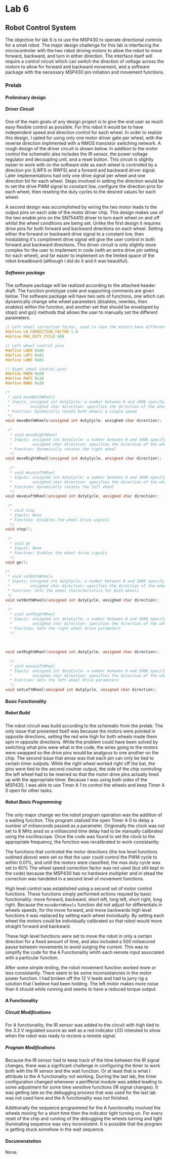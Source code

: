 # Lab 6
## Robot Control System

The objective for lab 6 is to use the MSP430 to operate directional controls for a small robot. The major design 
challenge for this lab is interfacing the microcontroler with the two robot driving motors to allow the robot to move
forward, backward, and turn in either direction. The interface itself will require a control circuit which can switch 
the direction of voltage across the motors to allow for forward and backward movement, and a software package with the 
necessary MSP430 pin initiation and movement functions.

### Prelab

#### Preliminary design

##### Driver Circuit

One of the main goals of any design project is to give the end user as much easy flexible control as possible. For this
robot it would be to have independent speed and direction control for each wheel. In order to realize this design, I 
opted for using only one motor driver gate per wheel, with the reverse direction implmented with a NMOS transistor 
switching network. A rough design of the driver circuit is shown below. In addition to the motor control the schematic
also includes the IR sensor, the power voltage regulator and decoupling unit, and a reset button. This circuit is 
slightly easier to work with on the software side as each wheel is controlled by a direction pin (LWFS or RWFS) and 
a foreard and backward driver signal. Later implementations had only one drive signal per wheel and one direction
bit for each wheel. Steps involved in setting the direction would be to set the drive PWM signal to constant low, 
configure the direction pins for each wheel, then reseting the duty cycles to the desired values for each wheel.

A second design was accomplished by wiring the two motor leads to the output pins on each side of the motor driver
chip. This design makes use of the two enable pins on the SN754410 driver to turn each wheel on and off whilst 
the wheel conditions are being set. Unlike the first design it requires drive pins for both forward and backward
directions on each wheel. Setting either the forward or backward drive signal to a constant low, then modulating 
it's compliment drive signal will give the user control in both forward and backward directions. This driver circuit 
is only slightly more complex for the user to implement in code (with an extra drive pin setting for each wheel), and 
far easier to implement on the limited space of the robot breadboard (although I did do it and it was beautiful). 


##### Software package

The software package will be realized according to the attached header draft. The function prototype code and
supporting comments are given below. The software package will have two sets of functions, one which can dynamically 
change whe wheel parameters (disables, rewrites, then enables) within the function, and another set that should be 
enveloped by stop() and go() methods that allows the user to manually set the different parameters.

```c
// Left wheel correction factor, used in case the motors have different speeds to the same signal 
#define LW_CORRECTION_FACTOR 1.0
#define MAX_DUTY_CYCLE 600

// Left wheel control pins
#define LWEN 0x04
#define LWFS 0x02
#define LWBS 0x01

// Right wheel control pins
#define RWEN 0x08
#define RWFS 0x10
#define RWBS 0x20

/*
 * void moveBothWheels
 * Inputs: unsigned int dutyCycle: a number between 0 and 1000 specifying the PWM duty cycle for the motors
 *         unsighed char direction: specifies the direction of the wheels
 * Function: Dynamically rotate both wheels a single speed
 */       
void moveBothWheels(unsigned int dutyCycle, unsighed char direction);
 
 /*
  * void moveRightWheel
  * Inputs: unsigned int dutyCycle: a number between 0 and 1000 specifying the PWM duty cycle for the motor
  *         unsighed char direction: specifies the direction of the wheel
  * Function: Dynamically rotates the right wheel
  */
void moveRightWheel(unsigned int dutyCycle, unsigned char direction);
  
  /*
  * void moveLeftWheel
  * Inputs: unsigned int dutyCycle: a number between 0 and 1000 specifying the PWM duty cycle for the motor
  *         unsighed char direction: specifies the direction of the wheel
  * Function: Dynamically rotates the left wheel
  */
void moveLeftWheel(unsigned int dutyCycle, unsigned char direction);
  
 /*
  * void stop
  * Inputs: None
  * Function: Disables the wheel drive signals
  */
void stop();
  
 /*
  * void go
  * Inputs: None
  * Function: Enables the wheel drive signals
  */
void go(); 
  
/*
 * void setBothWheels
 * Inputs: unsigned int dutyCycle: a number between 0 and 1000 specifying the PWM duty cycle for the motors
 *         unsighed char direction: specifies the direction of the wheels
 * Function: Sets the wheel characteristics for both wheels 
 */       
void setBothWheels(unsigned int dutyCycle, unsighed char direction);
 
 /*
  * void setRightWheel
  * Inputs: unsigned int dutyCycle: a number between 0 and 1000 specifying the PWM duty cycle for the motor
  *         unsighed char direction: specifies the direction of the wheel
  * Function: Sets the right wheel drive parameters
  */
  
  
  
void setRightWheel(unsigned int dutyCycle, unsigned char direction);
  
  /*
  * void moveLeftWheel
  * Inputs: unsigned int dutyCycle: a number between 0 and 1000 specifying the PWM duty cycle for the motor
  *         unsighed char direction: specifies the direction of the wheel
  * Function: Sets the left wheel drive parameters
  */
void setLeftWheel(unsigned int dutyCycle, unsigned char direction);
```
#### Basic Functionality

##### Robot Build

The robot circuit was build according to the schematic from the prelab. The only issue that presented itself was 
because the motors were pointed in opposite directions, setting the red wire high for both wheels made them spin in 
opposite directions. While the problem could have been solved by switching what pins were what in the code, the wires 
going to the motors were swapped so the drive pins would be analgous to one another on the chip. The second issue that
arose was that each pin can only be tied to certain timer outputs. While the right wheel worked right off the bat, the
pins were tied to the second coutner output, the side of the chip controling the left wheel had to be rewired so that 
the motor drive pins actually lined up with the appropriate timer. Because I was using both sides of the MSP430, I was
able to use Timer A 1 to control the wheels and keep Timer A 0 open for other tasks.

##### Robot Basic Programming

The only major change wo the robot program operation was the addition of a waiting function. This program utalized
the open Timer A 0 to delay a number of miliseconds passed as a parameter. Origionally the clock was not set to 8 MHz 
ansd so a milisecond time delay had to be manually calibrated using the oscilloscope. Once the code was found to set 
the clock to the appropriate frequency, the function was recalibrated to work consistantly.

The functions that controled the motor directions (the low level functions outlined above) were set so that the user 
could control the PWM cycle to within 0.01%, and until the motors were classified, the max duty cycle was set to 60%
The wheel speed correction factor was not used (but still kept in the code) because the MSP430 has no hardware 
multiplier and in stead the correction was handeled in a second level of movement functions.

High level control was established using a second set of motor control functions. These functions simply performed 
actions requied by basic functionality: move forward, backward, short left, long left, short right, long right.
Because the `moveBothWheels` function did not adjust for differentials in wheels speeds, for the move forward, and 
move backwards high level functions it was replaced by setting each wheel invividually. By setting each wheel the 
motors could be individually calibrated so that robot would move straight forward and backward. 

These high level functions were set to move the robot in only a certain direction for a fixed amount of time, and also
included a 500 milisecond pause between movements to avoid surging the current. This was to simplify the code for the 
A Functionality whith each remote input associated with a particular function.

After some simple testing, the robot movement function worked more or less consistantly. There seem to be some 
inconsistancies in the motor power function. I had broken off the 12 V leads and had to jurry rig a solution that I 
believe had been holding. The left motor makes more noise than it should while running and seems to have a reduced
torque output.

#### A Functionality

##### Circuit Modifications

For A functionality, the IR sensor was added to the circuit with high tied to the 3.3 V regulated source as well as a
red indicator LED intended to show when the robot was ready to recieve a remote signal. 

##### Program Modifications

Because the IR sensor had to keep track of the time between the IR signal changes, there was a signficant challenge in
configuring the timer to work both with the IR sensor and the wait function. Or at least that is what I attribute to 
the A functionality not working. Durring the last lab, the timer configuration changed whenever a perifferial module 
was added leading to some adjustment for some time sensitive functions (IR signal changes). It was getting late so the
debugging process that was used for the last lab was not used here and the A functionality was not finished. 

Additionally the sequence programmed for the A functionality involved the wheels moving for a short time then the 
indicator light turning on. For every reset of the chip and running of the debugging the wheels turning and light
illuminating sequence was very inconsistent. It is possible that the program is getting stuck somehow in the wait
sequence.

#### Documenatation

None.
